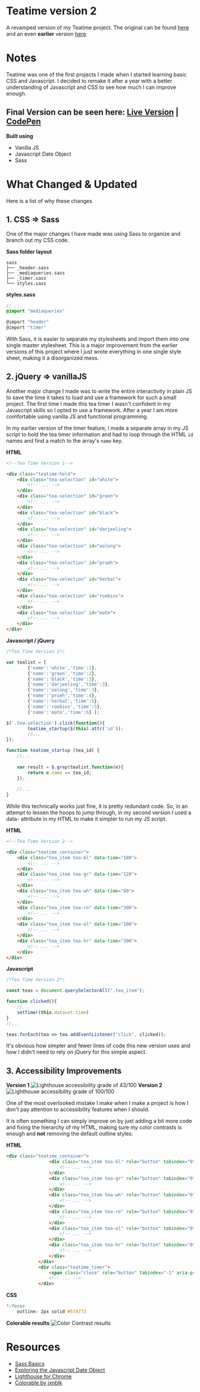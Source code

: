 # Teatime version 2
A revamped version of my Teatime project. The original can be found [here](https://github.com/janetmndz/teatime) and an even **earlier** version [here](https://codepen.io/janmez/pen/XJgRRV)
# Notes
Teatime was one of the first projects I made when I started learning basic CSS and Javascript. I decided to remake it after a year with a better understanding of Javascript and CSS to see how much I can improve enough.

## **Final Version can be seen here:** [Live Version](https://janetmndz.github.io/teatime-v2/) | [CodePen](https://codepen.io/janmez/full/XxJvwY/)

**Built using**
- Vanilla JS
- Javascript Date Object
- Sass
# What Changed & Updated
Here is a list of why these changes
## **1. CSS => Sass**
One of the major changes I have made was using Sass to organize and branch out my CSS code.

**Sass folder layout**
```
sass
├── _header.sass
├── _mediaqueries.sass
├── _timer.sass
└── styles.sass
```
**styles.sass**
```scss
// ...
@import "mediaqueries"

@import "header"
@import "timer"
```
With Sass, it is easier to separate my stylesheets and import them into one single master stylesheet. This is a major improvement from the earlier versions of this project where I just wrote everything in one single style sheet, making it a disorganized mess.
## **2. jQuery => vanillaJS**
Another major change I made was to write the entire interactivity in plain JS to save the time it takes to load and use a framework for such a small project. The first time I made this tea timer I wasn't confident in my Javascript skills so I opted to use a framework. After a year I am more comfortable using vanilla JS and functional programming.


In my earlier version of the timer feature, I made a separate array in my JS script to hold the tea timer information and had to loop through the HTML `id` names and find a match to the array's `name` key.

**HTML**
```html
<!--Tea Time Version 1-->

<div class="teatime-hold">
    <div class="tea-selection" id="white">
        <!-- ... -->
    </div>
    <div class="tea-selection" id="green">
        <!-- ... -->
    </div>
    <div class="tea-selection" id="black">
        <!-- ... -->
    </div>
    <div class="tea-selection" id="darjeeling">
        <!-- ... -->
    </div>
    <div class="tea-selection" id="oolong">
        <!-- ... -->
    </div>
    <div class="tea-selection" id="prueh">
        <!-- ... -->
    </div>
    <div class="tea-selection" id="herbal">
        <!-- ... -->
    </div>
    <div class="tea-selection" id="roobios">
        <!-- ... -->
    </div>
    <div class="tea-selection" id="mate">
        <!-- ... -->
    </div>
</div>
```
**Javascript / jQuery**
```javascript
/*Tea Time Version 1*/

var tealist = [
		{'name':'white','time':1},
		{'name':'green','time':2},
		{'name':'black','time':3},
		{'name':'darjeeling','time':3},
		{'name':'oolong','time':3},
		{'name':'prueh','time':4},
		{'name':'herbal','time':5},
		{'name':'roobios','time':5},
		{'name':'mate','time':6} ];

$('.tea-selection').click(function(){
		teatime_startup($(this).attr('id'));
		//...
});

function teatime_startup (tea_id) {
    //...
    
    var result = $.grep(tealist,function(e){
        return e.name == tea_id;
    });
    
    //...
}
```
While this technically works just fine, it is pretty redundant code. So, in an attempt to lessen the hoops to jump through, in my second version I used a data- attribute in my HTML to make it simpler to run my JS script.

**HTML**
```html
<!--Tea Time Version 2-->

<div class="teatime_container">
    <div class="tea_item tea-bl" data-time="180">
        <!-- ... -->
    </div>
    <div class="tea_item tea-gr" data-time="120">
        <!-- ... -->
    </div>
    <div class="tea_item tea-wh" data-time="60">
        <!-- ... -->
    </div>
    <div class="tea_item tea-ro" data-time="300">
        <!-- ... -->
    </div>
    <div class="tea_item tea-ol" data-time="180">
        <!-- ... -->
    </div>
    <div class="tea_item tea-hr" data-time="300">
        <!-- ... -->
    </div>
</div>
```
**Javascript**
```javascript
/*Tea Time Version 2*/

const teas = document.querySelectorAll(".tea_item");

function clicked(){
    //...
    setTimer(this.dataset.time)
}
//...

teas.forEach(tea => tea.addEventListener("click", clicked));
```
It's obvious how simpler and fewer lines of code this new version uses and how I didn't need to rely on jQuery for this simple aspect.
## **3. Accessibility Improvements**
**Version 1**
![Lighthouse accessibility grade of 43/100](/images/version1-lighthouse.png)
**Version 2**
![Lighthouse accessibility grade of 100/100](/images/version2-lighthouse.png)

One of the most overlooked mistake I make when I make a project is how I don't pay attention to accessibility features when I should.

It is often something I can simply improve on by just adding a bit more code and fixing the hierarchy of my HTML, making sure my color contrasts is enough and **not** removing the default outline styles.

**HTML**
```HTML
<div class="teatime_container">
                <div class="tea_item tea-bl" role="button" tabindex="0" aria-pressed="false" aria-label="Black tea" data-time="180">
                    <!-- ... -->
                </div>
                <div class="tea_item tea-gr" role="button" tabindex="0" aria-pressed="false" aria-label="Green Tea" data-time="120">
                    <!-- ... -->
                </div>
                <div class="tea_item tea-wh" role="button" tabindex="0" aria-pressed="false" aria-label="White Tea" data-time="60">
                    <!-- ... -->
                </div>
                <div class="tea_item tea-ro" role="button" tabindex="0" aria-pressed="false" aria-label="Roobios Tea" data-time="300">
                    <!-- ... -->
                </div>
                <div class="tea_item tea-ol" role="button" tabindex="0" aria-pressed="false" aria-label="Oolong Tea" data-time="180">
                    <!-- ... -->
                </div>
                <div class="tea_item tea-hr" role="button" tabindex="0" aria-pressed="false" aria-label="Herbal Tea" data-time="300">
                    <!-- ... -->
                </div>
            </div>
            <div class="teatime_timer">
                <span class="close" role="button" tabindex="-1" aria-pressed="false" aria-label="Close" ><i class="fa fa-times"></i></i></span>
                <!-- ... -->
            </div>
```
**CSS**
```scss
*:focus
    outline: 2px solid #57A773
```
**Colorable results**
![Color Contrast results](/images/version2-contrast.png)

# Resources
- [Sass Basics](http://sass-lang.com/guide)
- [Exploring the Javascript Date Object](https://alligator.io/js/date-object/)
- [Lighthouse for Chrome](https://developers.google.com/web/tools/lighthouse/)
- [Colorable by jxnblk](https://github.com/jxnblk/colorable)
